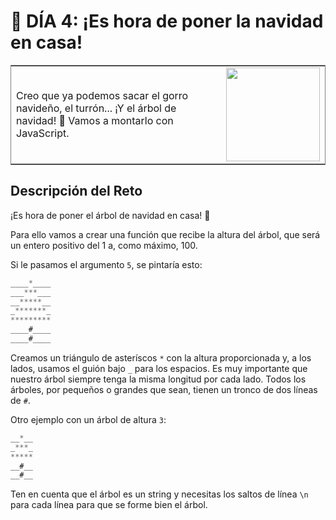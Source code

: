 # :date: DÍA 4: ¡Es hora de poner la navidad en casa!

<table frame="box">
  <tr>
    <td>Creo que ya podemos sacar el gorro navideño, el turrón... ¡Y el árbol de navidad! 🎄 Vamos a montarlo con JavaScript.</td>
    <td align="center"><a href="https://adventjs.dev/challenges/04"><img src="../images/xmas-tree.svg" width="150"/></a></td>
  </tr>
</table>

## Descripción del Reto
¡Es hora de poner el árbol de navidad en casa! 🎄

Para ello vamos a crear una función que recibe la altura del árbol, que será un entero positivo del 1 a, como máximo, 100.

Si le pasamos el argumento `5`, se pintaría esto:

```js
____*____
___***___
__*****__
_*******_
*********
____#____
____#____
```

Creamos un triángulo de asteríscos `*` con la altura proporcionada y, a los lados, usamos el guión bajo `_` para los espacios. Es muy importante que nuestro árbol siempre tenga la misma longitud por cada lado.
Todos los árboles, por pequeños o grandes que sean, tienen un tronco de dos líneas de `#`.

Otro ejemplo con un árbol de altura `3`:

```js
__*__
_***_
*****
__#__
__#__
```

Ten en cuenta que el árbol es un string y necesitas los saltos de línea `\n` para cada línea para que se forme bien el árbol.
